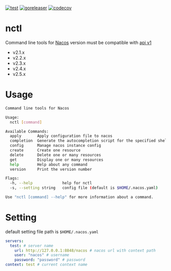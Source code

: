 [![test](https://github.com/joelee2012/nacosctl/actions/workflows/test.yml/badge.svg)](https://github.com/joelee2012/nacosctl/actions/workflows/test.yml)
[![goreleaser](https://github.com/joelee2012/nacosctl/actions/workflows/release.yml/badge.svg)](https://github.com/joelee2012/nacosctl/actions/workflows/release.yml)
[![codecov](https://codecov.io/gh/joelee2012/nacosctl/graph/badge.svg?token=PY470EX7J6)](https://codecov.io/gh/joelee2012/nacosctl)
# nctl
Command line tools for [Nacos](https://nacos.io/) version must be compatible with [api v1](https://nacos.io/docs/v1/open-api/?spm=5238cd80.2ef5001f.0.0.3f613b7cibLcyN)
  - v2.1.x
  - v2.2.x
  - v2.3.x
  - v2.4.x
  - v2.5.x
# Usage

```sh
Command line tools for Nacos

Usage:
  nctl [command]

Available Commands:
  apply       Apply configuration file to nacos
  completion  Generate the autocompletion script for the specified shell
  config      Manage nacos instance config
  create      Create one resource
  delete      Delete one or many resources
  get         Display one or many resources
  help        Help about any command
  version     Print the version number

Flags:
  -h, --help             help for nctl
  -s, --setting string   config file (default is $HOME/.nacos.yaml)

Use "nctl [command] --help" for more information about a command.
```

# Setting

default setting file path is `$HOME/.nacos.yaml`

```yaml
servers:
  test: # server name
    url: http://127.0.0.1:8848/nacos # nacos url with context path
    user: "nacos" # username
    password: "password" # password
context: test # current context name
```

